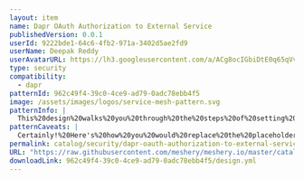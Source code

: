```yaml
---
layout: item
name: Dapr OAuth Authorization to External Service
publishedVersion: 0.0.1
userId: 9222bde1-64c6-4fb2-971a-3402d5ae2fd9
userName: Deepak Reddy
userAvatarURL: https://lh3.googleusercontent.com/a/ACg8ocIGbiDtE0q65qVvAUdzHw8Qky81rM0kSAknIqbgysfDCw=s96-c
type: security
compatibility:
  - dapr
patternId: 962c49f4-39c0-4ce9-ad79-0adc78ebb4f5
image: /assets/images/logos/service-mesh-pattern.svg
patternInfo: |
  This%20design%20walks%20you%20through%20the%20steps%20of%20setting%20up%20the%20OAuth%20middleware%20to%20enable%20a%20service%20to%20interact%20with%20external%20services%20requiring%20authentication.%20This%20design%20seperates%20the%20authentication%2Fauthorization%20concerns%20from%20the%20application.%0A%0Acheckout%20this%20https%3A%2F%2Fgithub.com%2Fdapr%2Fsamples%2Ftree%2Fmaster%2Fmiddleware-oauth-microsoftazure%20for%20more%20inoformation%20and%20try%20out%20in%20your%20own%20environment.%0A%0A
patternCaveats: |
  Certainly!%20Here's%20how%20you%20would%20replace%20the%20placeholders%20with%20actual%20values%20and%20apply%20the%20configuration%20to%20your%20Kubernetes%20cluster%3A%0A%0A1.%20Replace%20%60%22YOUR_APPLICATION_ID%22%60%2C%20%60%22YOUR_CLIENT_SECRET%22%60%2C%20and%20%60%22YOUR_TENANT_ID%22%60%20with%20your%20actual%20values%20in%20the%20%60msgraphsp%60%20component%20metadata%3A%0A%0A%60%60%60yaml%0A%20%20metadata%3A%0A%20%20%20%20%23%20OAuth2%20ClientID%2C%20for%20Microsoft%20Identity%20Platform%20it%20is%20the%20AAD%20Application%20ID%0A%20%20-%20name%3A%20clientId%0A%20%20%20%20value%3A%20%22your_actual_application_id%22%0A%20%20%20%20%23%20OAuth2%20Client%20Secret%0A%20%20-%20name%3A%20clientSecret%0A%20%20%20%20value%3A%20%22your_actual_client_secret%22%0A%20%20%20%20%23%20Application%20Scope%20for%20Microsoft%20Graph%20API%20(vs.%20User%20Scope)%0A%20%20-%20name%3A%20scopes%0A%20%20%20%20value%3A%20%22https%3A%2F%2Fgraph.microsoft.com%2F.default%22%0A%20%20%20%20%23%20Token%20URL%20for%20Microsoft%20Identity%20Platform%2C%20TenantID%20is%20the%20Tenant%20(also%20sometimes%20called%20Directory)%20ID%20of%20the%20AAD%0A%20%20-%20name%3A%20tokenURL%0A%20%20%20%20value%3A%20%22https%3A%2F%2Flogin.microsoftonline.com%2Fyour_actual_tenant_id%2Foauth2%2Fv2.0%2Ftoken%22%0A%60%60%60%0A%0A2.%20Apply%20the%20modified%20YAML%20configuration%20to%20your%20Kubernetes%20cluster%20using%20%60kubectl%20apply%20-f%20your_file.yaml%60.%0A%0AEnsure%20you've%20replaced%20%60%22your_actual_application_id%22%60%2C%20%60%22your_actual_client_secret%22%60%2C%20and%20%60%22your_actual_tenant_id%22%60%20with%20the%20appropriate%20values%20corresponding%20to%20your%20Microsoft%20Graph%20application%20and%20Azure%20Active%20Directory%20configuration%20before%20applying%20the%20configuration%20to%20your%20cluster.
permalink: catalog/security/dapr-oauth-authorization-to-external-service-962c49f4-39c0-4ce9-ad79-0adc78ebb4f5.html
URL: "https://raw.githubusercontent.com/meshery/meshery.io/master/catalog/962c49f4-39c0-4ce9-ad79-0adc78ebb4f5/0.0.1/design.yml"
downloadLink: 962c49f4-39c0-4ce9-ad79-0adc78ebb4f5/design.yml
---
```

